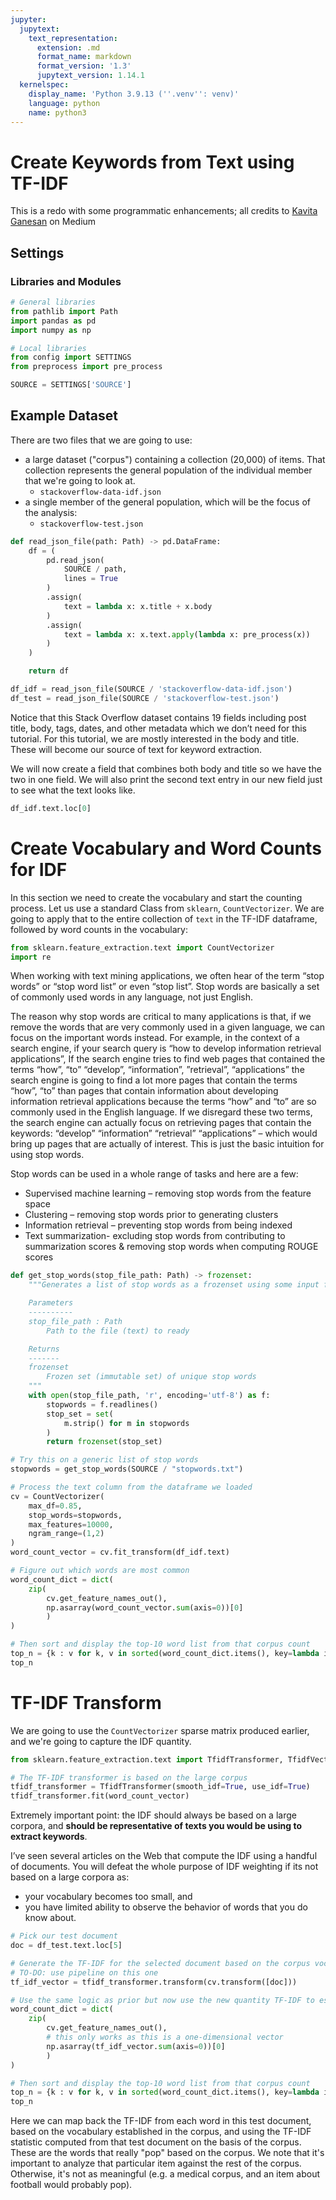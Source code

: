 ```yaml
---
jupyter:
  jupytext:
    text_representation:
      extension: .md
      format_name: markdown
      format_version: '1.3'
      jupytext_version: 1.14.1
  kernelspec:
    display_name: 'Python 3.9.13 (''.venv'': venv)'
    language: python
    name: python3
---
```


# Create Keywords from Text using TF-IDF
This is a redo with some programmatic enhancements; all credits to [Kavita Ganesan]([https://kavita-ganesan.medium.com/how-to-extract-keywords-from-text-with-tf-idf-and-pythons-scikit-learn-b2a0f3d7e667]) on Medium

## Settings
### Libraries and Modules

```python
# General libraries
from pathlib import Path
import pandas as pd
import numpy as np

# Local libraries
from config import SETTINGS
from preprocess import pre_process
```

```python
SOURCE = SETTINGS['SOURCE']
```

## Example Dataset
There are two files that we are going to use:

* a large dataset ("corpus") containing a collection (20,000) of items. That collection represents the general population of the individual member that we're going to look at. 
    * `stackoverflow-data-idf.json`
* a single member of the general population, which will be the focus of the analysis:
    * `stackoverflow-test.json`

```python
def read_json_file(path: Path) -> pd.DataFrame:
    df = (
        pd.read_json(
            SOURCE / path,
            lines = True
        )
        .assign(
            text = lambda x: x.title + x.body
        )
        .assign(
            text = lambda x: x.text.apply(lambda x: pre_process(x))
        )
    )

    return df
```

```python
df_idf = read_json_file(SOURCE / 'stackoverflow-data-idf.json')
df_test = read_json_file(SOURCE / 'stackoverflow-test.json')
```

Notice that this Stack Overflow dataset contains 19 fields including post title, body, tags, dates, and other metadata which we don’t need for this tutorial. For this tutorial, we are mostly interested in the body and title. These will become our source of text for keyword extraction.

We will now create a field that combines both body and title so we have the two in one field. We will also print the second text entry in our new field just to see what the text looks like.

```python
df_idf.text.loc[0]
```

# Create Vocabulary and Word Counts for IDF
In this section we need to create the vocabulary and start the counting process. Let us use a standard Class from `sklearn`, `CountVectorizer`. We are going to apply that to the entire collection of `text` in the TF-IDF dataframe, followed by word counts in the vocabulary:

```python
from sklearn.feature_extraction.text import CountVectorizer
import re
```

When working with text mining applications, we often hear of the term “stop words” or “stop word list” or even “stop list”. Stop words are basically a set of commonly used words in any language, not just English.

The reason why stop words are critical to many applications is that, if we remove the words that are very commonly used in a given language, we can focus on the important words instead. For example, in the context of a search engine, if your search query is “how to develop information retrieval applications”, If the search engine tries to find web pages that contained the terms “how”, “to” “develop”, “information”, ”retrieval”, “applications” the search engine is going to find a lot more pages that contain the terms “how”, “to” than pages that contain information about developing information retrieval applications because the terms “how” and “to” are so commonly used in the English language. If we disregard these two terms, the search engine can actually focus on retrieving pages that contain the keywords: “develop” “information” “retrieval” “applications” – which would bring up pages that are actually of interest. This is just the basic intuition for using stop words.

Stop words can be used in a whole range of tasks and here are a few:

* Supervised machine learning – removing stop words from the feature space
* Clustering – removing stop words prior to generating clusters
* Information retrieval – preventing stop words from being indexed
* Text summarization- excluding stop words from contributing to summarization scores & removing stop words when computing ROUGE scores

```python
def get_stop_words(stop_file_path: Path) -> frozenset:
    """Generates a list of stop words as a frozenset using some input file

    Parameters
    ----------
    stop_file_path : Path
        Path to the file (text) to ready

    Returns
    -------
    frozenset
        Frozen set (immutable set) of unique stop words
    """
    with open(stop_file_path, 'r', encoding='utf-8') as f:
        stopwords = f.readlines()
        stop_set = set(
            m.strip() for m in stopwords
        )
        return frozenset(stop_set)
```

```python
# Try this on a generic list of stop words
stopwords = get_stop_words(SOURCE / "stopwords.txt")
```

```python
# Process the text column from the dataframe we loaded
cv = CountVectorizer(
    max_df=0.85,
    stop_words=stopwords,
    max_features=10000,
    ngram_range=(1,2)
)
word_count_vector = cv.fit_transform(df_idf.text)
```

```python
# Figure out which words are most common
word_count_dict = dict(
    zip(
        cv.get_feature_names_out(),
        np.asarray(word_count_vector.sum(axis=0))[0]
        )
)

# Then sort and display the top-10 word list from that corpus count
top_n = {k : v for k, v in sorted(word_count_dict.items(), key=lambda item: item[1], reverse=True)[:20]}
top_n

```

# TF-IDF Transform
We are going to use the `CountVectorizer` sparse matrix produced earlier, and we're going to capture the IDF quantity.

```python
from sklearn.feature_extraction.text import TfidfTransformer, TfidfVectorizer
```

```python
# The TF-IDF transformer is based on the large corpus
tfidf_transformer = TfidfTransformer(smooth_idf=True, use_idf=True)
tfidf_transformer.fit(word_count_vector)
```

Extremely important point: the IDF should always be based on a large corpora, and **should be representative of texts you would be using to extract keywords**.

I’ve seen several articles on the Web that compute the IDF using a handful of documents. You will defeat the whole purpose of IDF weighting if its not based on a large corpora as:

* your vocabulary becomes too small, and
* you have limited ability to observe the behavior of words that you do know about.

```python
# Pick our test document
doc = df_test.text.loc[5]

# Generate the TF-IDF for the selected document based on the corpus vocabulary
# TO-DO: use pipeline on this one
tf_idf_vector = tfidf_transformer.transform(cv.transform([doc]))
```

```python
# Use the same logic as prior but now use the new quantity TF-IDF to estimate most relevant words
word_count_dict = dict(
    zip(
        cv.get_feature_names_out(),
        # this only works as this is a one-dimensional vector
        np.asarray(tf_idf_vector.sum(axis=0))[0]
        )
)
```

```python
# Then sort and display the top-10 word list from that corpus count
top_n = {k : v for k, v in sorted(word_count_dict.items(), key=lambda item: item[1], reverse=True)[:10]}
top_n
```

Here we can map back the TF-IDF from each word in this test document, based on the vocabulary established in the corpus, and using the TF-IDF statistic computed from that test document on the basis of the corpus. These are the words that really "pop" based on the corpus. We note that it's important to analyze that particular item against the rest of the corpus. Otherwise, it's not as meaningful (e.g. a medical corpus, and an item about football would probably pop).

